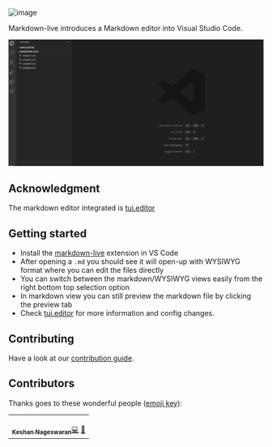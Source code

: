 ![image](https://i.ibb.co/XJ63XSX/banner.png)

Markdown-live introduces a Markdown editor into Visual Studio Code.

 <img src="https://raw.githubusercontent.com/KeshShan/markdown-live/master/assets/markdown-live-demo.gif">

## Acknowledgment

The markdown editor integrated is [tui.editor](https://github.com/nhn/tui.editor)

## Getting started

- Install the [markdown-live](https://marketplace.visualstudio.com/items?itemName=keshshan.markdown-live) extension in VS Code
- After opening a `.md` you should see it will open-up with WYSIWYG format where you can edit the files directly
- You can switch between the markdown/WYSIWYG views easily from the right bottom top selection option
- In markdown view you can still preview the markdown file by clicking the preview tab
- Check [tui.editor](https://github.com/nhn/tui.editor) for more information and config changes.

## Contributing

Have a look at our [contribution guide](./contributing.md).

## Contributors

Thanks goes to these wonderful people ([emoji key](https://allcontributors.org/docs/en/emoji-key)):

<table><tbody><tr><td align="center"><a href="http://keshShan.github.io"><img src="https://avatars3.githubusercontent.com/u/12506034?v=4" width="100px;" alt=""><br>
<sub><b>Keshan Nageswaran</b></sub></a><a href="https://github.com/KeshShan/semantic-live/commits?author=keshshan" title="Code">💻</a> <a href="#design-keshshan" title="Design">🎨</a></td></tr></tbody></table>
